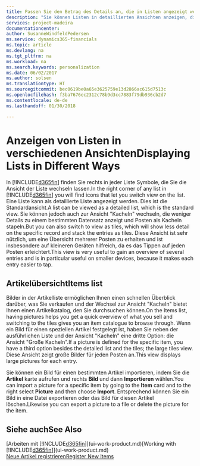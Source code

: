```yaml
---
title: Passen Sie den Betrag des Details an, die in Listen angezeigt werden
description: "Sie können Listen in detaillierten Ansichten anzeigen, die mehr Informationen geben, oder als Kacheln anzeigen, die einfach, dargestellt werden."
services: project-madeira
documentationcenter: 
author: SusanneWindfeldPedersen
ms.service: dynamics365-financials
ms.topic: article
ms.devlang: na
ms.tgt_pltfrm: na
ms.workload: na
ms.search.keywords: personalization
ms.date: 06/02/2017
ms.author: solsen
ms.translationtype: HT
ms.sourcegitcommit: bec0619be0a65e3625759e13d2866ac615d7513c
ms.openlocfilehash: f3ba7676ec2312c78b9d3cc7883f79db936cb2d7
ms.contentlocale: de-de
ms.lasthandoff: 01/30/2018

---
```

# <a name="displaying-lists-in-different-ways"></a><span data-ttu-id="780e3-103">Anzeigen von Listen in verschiedenen Ansichten</span><span class="sxs-lookup"><span data-stu-id="780e3-103">Displaying Lists in Different Ways</span></span>
<span data-ttu-id="780e3-104">In [!INCLUDE[d365fin](includes/d365fin_md.md)] finden Sie rechts in jeder Liste Symbole, die Sie die Ansicht der Liste wechseln lassen.</span><span class="sxs-lookup"><span data-stu-id="780e3-104">In the right corner of any list in [!INCLUDE[d365fin](includes/d365fin_md.md)] you will find icons that let you switch view on the list.</span></span> <span data-ttu-id="780e3-105">Eine Liste kann als detaillierte Liste angezeigt werden. Dies ist die Standardansicht.</span><span class="sxs-lookup"><span data-stu-id="780e3-105">A list can be viewed as a detailed list, which is the standard view.</span></span> <span data-ttu-id="780e3-106">Sie können jedoch auch zur Ansicht "Kacheln" wechseln, die weniger Details zu einem bestimmten Datensatz anzeigt und Posten als Kacheln stapeln.</span><span class="sxs-lookup"><span data-stu-id="780e3-106">But you can also switch to view as tiles, which will show less detail on the specific record and stack the entries as tiles.</span></span> <span data-ttu-id="780e3-107">Diese Ansicht ist sehr nützlich, um eine Übersicht mehrerer Posten zu erhalten und ist insbesondere auf kleineren Geräten hilfreich, da es das Tippen auf jeden Posten erleichtert.</span><span class="sxs-lookup"><span data-stu-id="780e3-107">This view is very useful to gain an overview of several entries and is in particular useful on smaller devices, because it makes each entry easier to tap.</span></span>

## <a name="items-list"></a><span data-ttu-id="780e3-108">Artikelübersicht</span><span class="sxs-lookup"><span data-stu-id="780e3-108">Items list</span></span>
<span data-ttu-id="780e3-109">Bilder in der Artikelliste ermöglichen Ihnen einen schnellen Überblick darüber, was Sie verkaufen und der Wechsel zur Ansicht "Kacheln" bietet Ihnen einen Artikelkatalog, den Sie durchsuchen können.</span><span class="sxs-lookup"><span data-stu-id="780e3-109">On the Items list, having pictures helps you get a quick overview of what you sell and switching to the tiles gives you an item catalogue to browse through.</span></span> <span data-ttu-id="780e3-110">Wenn ein Bild für einen speziellen Artikel festgelegt ist, haben Sie neben der ausführlichen Liste und der Ansicht "Kacheln" eine dritte Option: die Ansicht "Große Kacheln".</span><span class="sxs-lookup"><span data-stu-id="780e3-110">If a picture is defined for the specific item, you have a third option besides the detailed list and the tiles; the large tiles view.</span></span> <span data-ttu-id="780e3-111">Diese Ansicht zeigt große Bilder für jeden Posten an.</span><span class="sxs-lookup"><span data-stu-id="780e3-111">This view displays large pictures for each entry.</span></span>

<span data-ttu-id="780e3-112">Sie können ein Bild für einen bestimmten Artikel importieren, indem Sie die **Artikel** karte aufrufen und rechts **Bild** und dann **Importieren** wählen.</span><span class="sxs-lookup"><span data-stu-id="780e3-112">You can import a picture for a specific item by going to the **Item** card and to the right select **Picture** and then choose **Import**.</span></span> <span data-ttu-id="780e3-113">Entsprechend können Sie ein Bild in eine Datei exportieren oder das Bild für diesen Artikel löschen.</span><span class="sxs-lookup"><span data-stu-id="780e3-113">Likewise you can export a picture to a file or delete the picture for the item.</span></span>  

## <a name="see-also"></a><span data-ttu-id="780e3-114">Siehe auch</span><span class="sxs-lookup"><span data-stu-id="780e3-114">See Also</span></span>
<span data-ttu-id="780e3-115">[Arbeiten mit [!INCLUDE[d365fin](includes/d365fin_md.md)]](ui-work-product.md)</span><span class="sxs-lookup"><span data-stu-id="780e3-115">[Working with [!INCLUDE[d365fin](includes/d365fin_md.md)]](ui-work-product.md)</span></span>  
[<span data-ttu-id="780e3-116">Neue Artikel registrieren</span><span class="sxs-lookup"><span data-stu-id="780e3-116">Register New Items</span></span>](inventory-how-register-new-items.md)  

